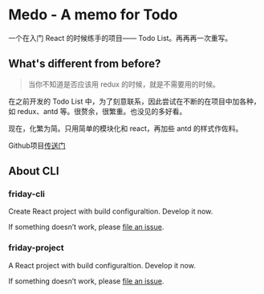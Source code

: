 # Medo - A memo for Todo

一个在入门 React 的时候练手的项目—— Todo List。再再再一次重写。

## What's different from before?

> 当你不知道是否应该用 redux 的时候，就是不需要用的时候。

在之前开发的 Todo List 中，为了刻意联系，因此尝试在不断的在项目中加各种，如 redux、antd 等。很赘余，很繁重。也没见的多好看。

现在，化繁为简。只用简单的模块化和 react，再加些 antd 的样式作佐料。

Github项目[传送门](https://github.com/Coyeah/medo)

## About CLI

### friday-cli

Create React project with build configuraltion. Develop it now.

If something doesn’t work, please [file an issue](https://github.com/Coyeah/friday-cli/issues).

### friday-project

A React project with build configuraltion. Develop it now.

If something doesn’t work, please [file an issue](https://github.com/Coyeah/friday-project/issues).
